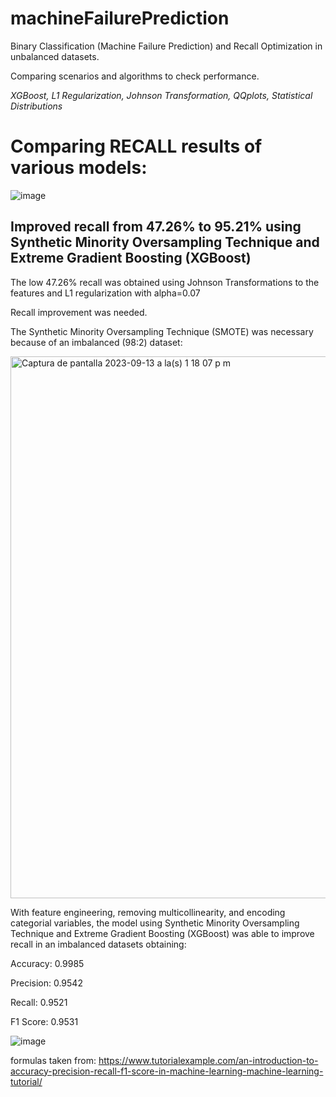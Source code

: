 # machineFailurePrediction
Binary Classification (Machine Failure Prediction) and Recall Optimization in unbalanced datasets. 

Comparing scenarios and algorithms to check performance.

_XGBoost, L1 Regularization, Johnson Transformation, QQplots, Statistical Distributions_

# Comparing RECALL results of various models: 

![image](https://github.com/santtiospina/machineFailurePrediction/assets/75998236/e0afdba3-7cb6-43f6-aecc-a55d57f12324)

## Improved recall from 47.26% to 95.21% using Synthetic Minority Oversampling Technique and Extreme Gradient Boosting (XGBoost)

The low 47.26% recall was obtained using Johnson Transformations to the features and L1 regularization with alpha=0.07 

Recall improvement was needed. 

The Synthetic Minority Oversampling Technique (SMOTE) was necessary because of an imbalanced (98:2) dataset:

<img width="867" alt="Captura de pantalla 2023-09-13 a la(s) 1 18 07 p m" src="https://github.com/santtiospina/machineFailurePrediction/assets/75998236/f3fcec8e-3738-4366-b8d9-afdb0dfaff72">

With feature engineering, removing multicollinearity, and encoding categorial variables, the model using Synthetic Minority Oversampling Technique and Extreme Gradient Boosting (XGBoost) was able to improve recall in an imbalanced datasets obtaining:

Accuracy: 0.9985

Precision: 0.9542

Recall: 0.9521

F1 Score: 0.9531

![image](https://github.com/santtiospina/machineFailurePrediction/assets/75998236/76bd90ce-92c5-4606-804d-97ae68c381b7)

formulas taken from: https://www.tutorialexample.com/an-introduction-to-accuracy-precision-recall-f1-score-in-machine-learning-machine-learning-tutorial/



